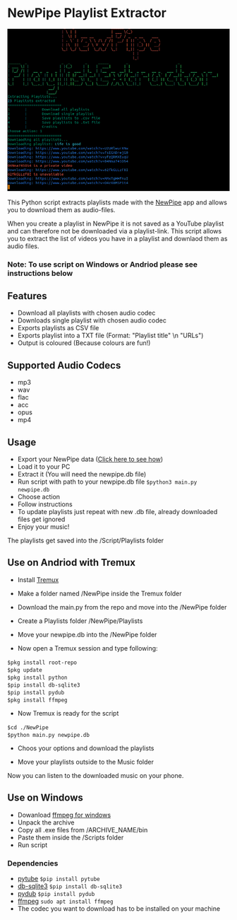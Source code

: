 # NewPipe Playlist Extractor

![NewPipe Playlist Extractor](/Screenshots/Screenshot_Extractor.png)

This Python script extracts playlists made with the [NewPipe](https://newpipe.net/) app and allows you to download them as  audio-files. 

When you create a playlist in NewPipe it is not saved as a YouTube playlist and can therefore not be downloaded via a playlist-link. This script allows you to extract the list of videos you have in a playlist and downlaod them as audio files. 

### Note: To use script on Windows or Andriod please see instructions below


## Features
- Download all playlists with chosen audio codec
- Downloads single playlist with chosen audio codec
- Exports playlists as CSV file
- Exports playlist into a TXT file (Format: "Playlist title" \n "URLs")
- Output is coloured (Because colours are fun!)


## Supported Audio Codecs
- mp3
- wav
- flac
- acc
- opus
- mp4


## Usage
- Export your NewPipe data ([Click here to see how](https://newpipe.net/FAQ/tutorials/import-export-data/))
- Load it to your PC
- Extract it (You will need the newpipe.db file)
- Run script with path to your newpipe.db file ``$python3 main.py newpipe.db``
- Choose action
- Follow instructions
- To update playlists just repeat with new .db file, already downloaded files get ignored
- Enjoy your music!

The playlists get saved into the /Script/Playlists folder

## Use on Andriod with Tremux
- Install [Tremux](https://termux.com/)

- Make a folder named /NewPipe inside the Tremux folder

- Download the main.py from the repo and move into the /NewPipe folder

- Create a Playlists folder /NewPipe/Playlists

- Move your newpipe.db into the /NewPipe folder

- Now open a Tremux session and type following:

``$pkg install root-repo``<br>
``$pkg update``<br>
``$pkg install python``<br>
``$pip install db-sqlite3``<br>
``$pip install pydub``<br>
``$pkg install ffmpeg``<br>

- Now Tremux is ready for the script

``$cd ./NewPipe``<br>
``$python main.py newpipe.db``

- Choos your options and download the playlists

- Move your playlists outside to the Music folder

Now you can listen to the downloaded music on your phone.

## Use on Windows
- Dowanload [ffmpeg for windows](https://www.gyan.dev/ffmpeg/builds/ffmpeg-git-essentials.7z)
- Unpack the archive
- Copy all .exe files from /ARCHIVE_NAME/bin
- Paste them inside the /Scripts folder
- Run script


### Dependencies
- [pytube](https://pypi.org/project/pytube/) ``$pip install pytube``
- [db-sqlite3](https://pypi.org/project/db-sqlite3/) ``$pip install db-sqlite3``
- [pydub](https://pypi.org/project/pydub/) ``$pip install pydub``
- [ffmpeg](https://ffmpeg.org/) ``sudo apt install ffmpeg``
- The codec you want to download has to be  installed on your machine
